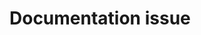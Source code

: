 <!--
WARNING: Failure to follow the issue template guidelines below will result in the issue being immediately closed.

Only documentation issues should be opened here.

Before opening an issue, please check a similar issue is not already open (or closed). Duplicates or near-duplicates will be closed immediately.
-->


# Documentation issue
<!-- 
Describe the issue with the documentation or the request for documentation changes.
- Please give reasons why the change is necessary.
- If the change is trivial or you are able to make it, please consider making a Pull Request containing the necessary changes.
-->




<!--
A POLITE REMINDER

- This is free, open-source software. 
- Although the author makes every effort to maintain it, no guarantees are made as to the quality or reliability, and reported issues will be addressed if and when the author has time. 
- Help/support will not be given by the author, so forums (e.g. Ionic) or Stack Overflow should be used. Any issues requesting help/support will be closed immediately.
- If you have urgent need of a bug fix/feature, the author can be engaged for PAID contract work to do so: please contact dave@workingedge.co.uk
- Rude or abusive comments/issues will not be tolerated, nor will opening multiple issues if those previously closed are deemed unsuitable. Any of the above will result in you being BANNED from ALL of my Github repositories.
-->